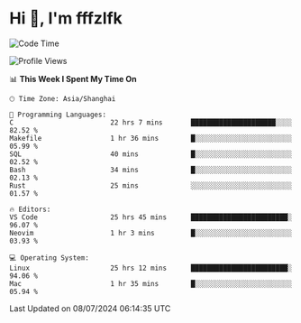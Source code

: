 # Hi 👋, I'm fffzlfk

<!--START_SECTION:waka-->
![Code Time](http://img.shields.io/badge/Code%20Time-742%20hrs%2022%20mins-blue)

![Profile Views](http://img.shields.io/badge/Profile%20Views-0-blue)

📊 **This Week I Spent My Time On** 

```text
🕑︎ Time Zone: Asia/Shanghai

💬 Programming Languages: 
C                        22 hrs 7 mins       █████████████████████░░░░   82.52 % 
Makefile                 1 hr 36 mins        █░░░░░░░░░░░░░░░░░░░░░░░░   05.99 % 
SQL                      40 mins             █░░░░░░░░░░░░░░░░░░░░░░░░   02.52 % 
Bash                     34 mins             █░░░░░░░░░░░░░░░░░░░░░░░░   02.13 % 
Rust                     25 mins             ░░░░░░░░░░░░░░░░░░░░░░░░░   01.57 % 

🔥 Editors: 
VS Code                  25 hrs 45 mins      ████████████████████████░   96.07 % 
Neovim                   1 hr 3 mins         █░░░░░░░░░░░░░░░░░░░░░░░░   03.93 % 

💻 Operating System: 
Linux                    25 hrs 12 mins      ████████████████████████░   94.06 % 
Mac                      1 hr 35 mins        █░░░░░░░░░░░░░░░░░░░░░░░░   05.94 % 
```


 Last Updated on 08/07/2024 06:14:35 UTC
<!--END_SECTION:waka-->
